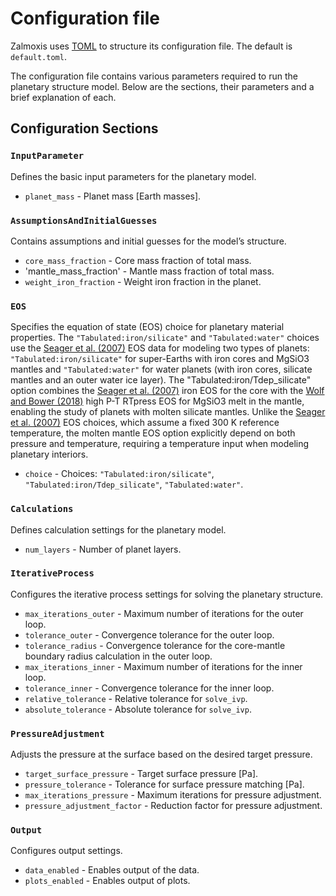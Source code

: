 # Configuration file

Zalmoxis uses [TOML](https://toml.io/en/) to structure its configuration file. The default is `default.toml`.

The configuration file contains various parameters required to run the planetary structure model. Below are the sections, their parameters and a brief explanation of each. 

## Configuration Sections

### `InputParameter`  
Defines the basic input parameters for the planetary model.  

- `planet_mass` - Planet mass [Earth masses].

### `AssumptionsAndInitialGuesses`
Contains assumptions and initial guesses for the model’s structure.  

- `core_mass_fraction` - Core mass fraction of total mass.
- 'mantle_mass_fraction' - Mantle mass fraction of total mass.
- `weight_iron_fraction` - Weight iron fraction in the planet.

### `EOS`  
Specifies the equation of state (EOS) choice for planetary material properties. The `"Tabulated:iron/silicate"` and `"Tabulated:water"` choices use the [Seager et al. (2007)](https://iopscience.iop.org/article/10.1086/521346) EOS data for modeling two types of planets: `"Tabulated:iron/silicate"` for super-Earths with iron cores and MgSiO3 mantles and `"Tabulated:water"` for water planets (with iron cores, silicate mantles and an outer water ice layer). The "Tabulated:iron/Tdep_silicate" option combines the [Seager et al. (2007)](https://iopscience.iop.org/article/10.1086/521346) iron EOS for the core with the [Wolf and Bower (2018)](https://www.sciencedirect.com/science/article/pii/S0031920117301449) high P-T RTpress EOS for MgSiO3 melt in the mantle, enabling the study of planets with molten silicate mantles. Unlike the [Seager et al. (2007)](https://iopscience.iop.org/article/10.1086/521346) EOS choices, which assume a fixed 300 K reference temperature, the molten mantle EOS option explicitly depend on both pressure and temperature, requiring a temperature input when modeling planetary interiors.

- `choice` - Choices: `"Tabulated:iron/silicate"`, `"Tabulated:iron/Tdep_silicate"`, `"Tabulated:water"`.

### `Calculations`
Defines calculation settings for the planetary model.  

- `num_layers` - Number of planet layers.

### `IterativeProcess`
Configures the iterative process settings for solving the planetary structure.  

- `max_iterations_outer` - Maximum number of iterations for the outer loop.
- `tolerance_outer` - Convergence tolerance for the outer loop.
- `tolerance_radius` - Convergence tolerance for the core-mantle boundary radius calculation in the outer loop.
- `max_iterations_inner` - Maximum number of iterations for the inner loop.
- `tolerance_inner` - Convergence tolerance for the inner loop.
- `relative_tolerance` - Relative tolerance for `solve_ivp`.
- `absolute_tolerance` - Absolute tolerance for `solve_ivp`.

### `PressureAdjustment` 
Adjusts the pressure at the surface based on the desired target pressure.  

- `target_surface_pressure` - Target surface pressure [Pa].
- `pressure_tolerance` - Tolerance for surface pressure matching [Pa].
- `max_iterations_pressure` - Maximum iterations for pressure adjustment.
- `pressure_adjustment_factor` - Reduction factor for pressure adjustment.

### `Output` 
Configures output settings.  

- `data_enabled` - Enables output of the data. 
- `plots_enabled` - Enables output of plots.